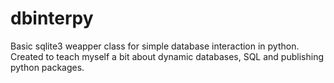 # dbinterpy
Basic sqlite3 weapper class for simple database interaction in python. Created to teach myself a bit about dynamic databases, SQL and publishing python packages.
